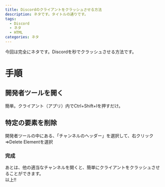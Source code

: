 ```yaml
---
title: Discordのクライアントをクラッシュさせる方法
description: ネタです。タイトルの通りです。
tags:
  - Discord
  - ネタ
  - HTML
categories: ネタ
---
```

<div class="adservice-pc"></div>
今回は完全にネタです。<wbr>
Discordを秒でクラッシュさせる方法です。<br>
<h1>手順</h1>
<h2>開発者ツールを開く</h2>
簡単。クライアント（アプリ）内でCtrl+Shift+Iを押すだけ。
<h2>特定の要素を削除</h2>
開発者ツールの中にある、「チャンネルのヘッダー」を選択して、右クリック=>Delete Elementを選択<br>
<h3>完成</h3>
あとは、他の適当なチャンネルを開くと、簡単にクライアントをクラッシュさせることができます。<br>
以上!!
<div class="adservice-pc adservice-sp"></div>